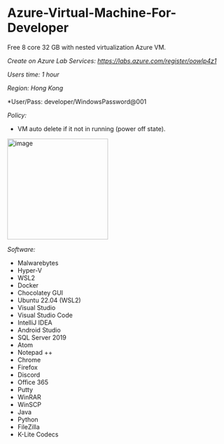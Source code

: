 # Azure-Virtual-Machine-For-Developer
Free 8 core 32 GB with nested virtualization Azure VM.

*Create on Azure Lab Services: https://labs.azure.com/register/oowlp4z1*

*Users time: 1 hour*

*Region: Hong Kong*

*User/Pass: developer/WindowsPassword@001

*Policy:*

- VM auto delete if it not in running (power off state).

<img width="230" alt="image" src="https://user-images.githubusercontent.com/58414694/194564255-e1e90c3a-1439-4a37-8076-d0b104364359.png">

*Software:*

- Malwarebytes
- Hyper-V
- WSL2
- Docker
- Chocolatey GUI
- Ubuntu 22.04 (WSL2)
- Visual Studio
- Visual Studio Code
- IntelliJ IDEA
- Android Studio
- SQL Server 2019
- Atom
- Notepad ++
- Chrome
- Firefox
- Discord
- Office 365
- Putty
- WinRAR
- WinSCP
- Java
- Python
- FileZilla
- K-Lite Codecs
